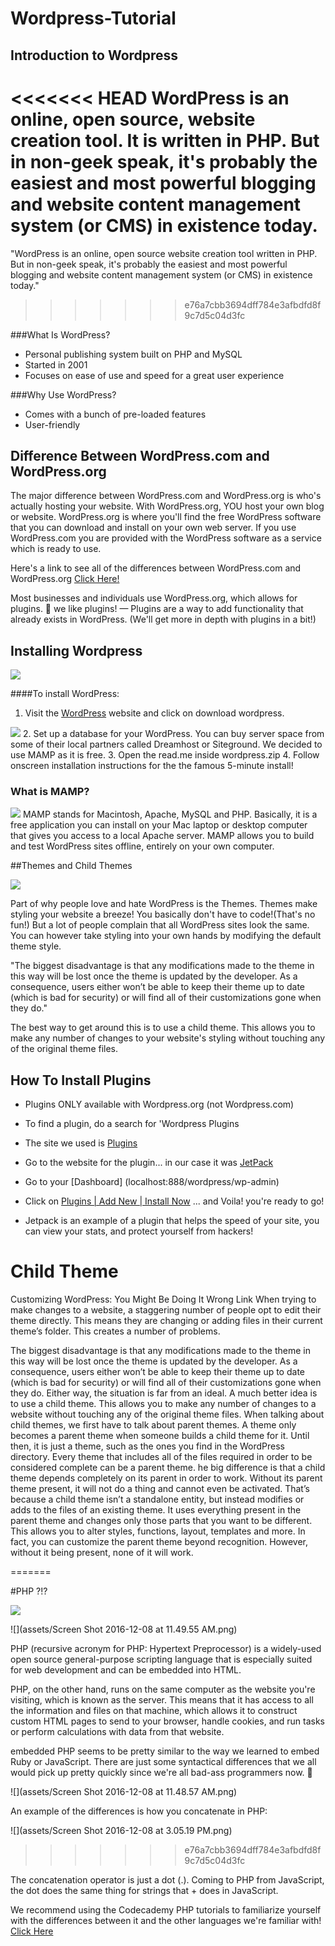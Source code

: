 # Wordpress-Tutorial
## Introduction to Wordpress
<<<<<<< HEAD
  WordPress is an online, open source, website creation tool. It is written in PHP. But in non-geek speak, it's probably the easiest and most powerful blogging and website content management system (or CMS) in existence today.
=======
 "WordPress is an online, open source website creation tool written in PHP. But in non-geek speak, it's probably the easiest and most powerful blogging and website content management system (or CMS) in existence today."
>>>>>>> e76a7cbb3694dff784e3afbdfd8f9c7d5c04d3fc

###What Is WordPress?

  * Personal publishing system built on PHP and MySQL
  * Started in 2001
  * Focuses on ease of use and speed for a great user experience

###Why Use WordPress?
  * Comes with a bunch of pre-loaded features
  * User-friendly

## Difference Between WordPress.com and WordPress.org

  The major difference between WordPress.com and WordPress.org is who's actually hosting your website. With WordPress.org, YOU host your own blog or website. WordPress.org is where you'll find the free WordPress software that you can download and install on your own web server. If you use WordPress.com you are provided with the WordPress software as a service which is ready to use.

  Here's a link to see all of the differences between WordPress.com and WordPress.org [Click Here!](http://www.wpbeginner.com/beginners-guide/self-hosted-wordpress-org-vs-free-wordpress-com-infograph/?display=wide)


  Most businesses and individuals use WordPress.org, which allows for plugins. :slightly_smiling_face: we like plugins! — Plugins are a way to add functionality that already exists in WordPress. (We'll get more in depth with plugins in a bit!)

## Installing Wordpress

![](https://s0.wordpress.com/mshots/v1/https%3A%2F%2Fwordpress.org%2Fplugins%2Fdownload-manager%2F?w=600&h=450)

####To install WordPress:
  1. Visit the [WordPress](https://wordpress.org) website and click on download wordpress.

  ![](http://www.wpexplorer.com/wp-content/uploads/2011/05/web-hosting-wordpress-theme.jpg)
  2. Set up a database for your WordPress. You can buy server space from some of their local partners called Dreamhost or Siteground. We decided to use MAMP as it is free.
  3. Open the read.me inside wordpress.zip
  4. Follow onscreen installation instructions for the the famous 5-minute install!

### What is MAMP?
![](http://s3.amazonaws.com/media.skillcrush.com/skillcrush/wp-content/uploads/2015/04/09.png)
  MAMP stands for Macintosh, Apache, MySQL and PHP. Basically, it is a free application you can install on your Mac laptop or desktop computer that gives you access to a local Apache server. MAMP allows you to build and test WordPress sites offline, entirely on your own computer.

##Themes and Child Themes

  ![](http://i.giphy.com/l0Hlx6jKwLPAd4PAc.gif)

  Part of why people love and hate WordPress is the Themes. Themes make styling your website a breeze! You basically don't have to code!(That's no fun!) But a lot of people complain that all WordPress sites look the same. You can however take styling into your own hands by modifying the default theme style.

  "The biggest disadvantage is that any modifications made to the theme in this way will be lost once the theme is updated by the developer. As a consequence, users either won’t be able to keep their theme up to date (which is bad for security) or will find all of their customizations gone when they do."

  The best way to get around this is to use a child theme. This allows you to make any number of changes to your website's styling without touching any of the original theme files.

## How To Install Plugins
  * Plugins ONLY available with Wordpress.org (not Wordpress.com)
  * To find a plugin, do a search for 'Wordpress Plugins
  * The site we used is [Plugins](https://wordpress.org/plugins)
  * Go to the website for the plugin... in our case it was [JetPack](https://jetpack.com/support/installing-jetpack)
  * Go to your [Dashboard] (localhost:888/wordpress/wp-admin)
  * Click on [Plugins | Add New | Install Now](http://localhost:8888/wordpress/wp-admin/plugin-install.php) ... and Voila! you're ready to go!

* Jetpack is an example of a plugin that helps the speed of your site, you can view your stats, and protect yourself from hackers!

# Child Theme

Customizing WordPress: You Might Be Doing It Wrong Link
When trying to make changes to a website, a staggering number of people opt to edit their theme directly. This means they are changing or adding files in their current theme’s folder. This creates a number of problems.

The biggest disadvantage is that any modifications made to the theme in this way will be lost once the theme is updated by the developer. As a consequence, users either won’t be able to keep their theme up to date (which is bad for security) or will find all of their customizations gone when they do.
Either way, the situation is far from an ideal.
A much better idea is to use a child theme. This allows you to make any number of changes to a website without touching any of the original theme files.
When talking about child themes, we first have to talk about parent themes. A theme only becomes a parent theme when someone builds a child theme for it. Until then, it is just a theme, such as the ones you find in the WordPress directory. Every theme that includes all of the files required in order to be considered complete can be a parent theme.
he big difference is that a child theme depends completely on its parent in order to work. Without its parent theme present, it will not do a thing and cannot even be activated.
That’s because a child theme isn’t a standalone entity, but instead modifies or adds to the files of an existing theme. It uses everything present in the parent theme and changes only those parts that you want to be different.
This allows you to alter styles, functions, layout, templates and more. In fact, you can customize the parent theme beyond recognition. However, without it being present, none of it will work.

=======

#PHP ?!?

  ![](http://i.giphy.com/fAjPCZNOtmTLy.gif)

  ![](assets/Screen Shot 2016-12-08 at 11.49.55 AM.png)

  PHP (recursive acronym for PHP: Hypertext Preprocessor) is a widely-used open source general-purpose scripting language that is especially suited for web development and can be embedded into HTML.

  PHP, on the other hand, runs on the same computer as the website you're visiting, which is known as the server. This means that it has access to all the information and files on that machine, which allows it to construct custom HTML pages to send to your browser, handle cookies, and run tasks or perform calculations with data from that website.

  embedded PHP seems to be pretty similar to the way we learned to embed Ruby or JavaScript. There are just some syntactical differences that we all would pick up pretty quickly since we're all bad-ass programmers now. :slightly_smiling_face:

  ![](assets/Screen Shot 2016-12-08 at 11.48.57 AM.png)


  An example of the differences is how you concatenate in PHP:

  ![](assets/Screen Shot 2016-12-08 at 3.05.19 PM.png)
>>>>>>> e76a7cbb3694dff784e3afbdfd8f9c7d5c04d3fc

  The concatenation operator is just a dot (.).  Coming to PHP from JavaScript, the dot does the same thing for strings that + does in JavaScript.


  We recommend using the Codecademy PHP tutorials to familiarize yourself with the differences between it and the other languages we're familiar with! [Click Here](https://www.codecademy.com/learn/php)
